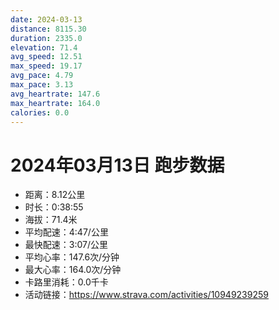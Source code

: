 ```yaml
---
date: 2024-03-13
distance: 8115.30
duration: 2335.0
elevation: 71.4
avg_speed: 12.51
max_speed: 19.17
avg_pace: 4.79
max_pace: 3.13
avg_heartrate: 147.6
max_heartrate: 164.0
calories: 0.0
---
```


# 2024年03月13日 跑步数据

- 距离：8.12公里
- 时长：0:38:55
- 海拔：71.4米
- 平均配速：4:47/公里
- 最快配速：3:07/公里
- 平均心率：147.6次/分钟
- 最大心率：164.0次/分钟
- 卡路里消耗：0.0千卡
- 活动链接：https://www.strava.com/activities/10949239259
